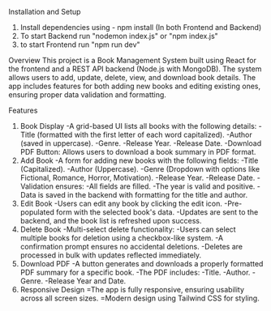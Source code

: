 Installation and Setup

1. Install dependencies using - npm install (In both Frontend and Backend)
2. To start Backend run "nodemon index.js" or "npm index.js"
3. to start Frontend run "npm run dev"

Overview
This project is a Book Management System built using React for the frontend and a REST API backend (Node.js with MongoDB). The system allows users to add, update, delete, view, and download book details. 
The app includes features for both adding new books and editing existing ones, ensuring proper data validation and formatting.

Features
1. Book Display
-A grid-based UI lists all books with the following details:
-Title (formatted with the first letter of each word capitalized).
-Author (saved in uppercase).
-Genre.
-Release Year.
-Release Date.
-Download PDF Button: Allows users to download a book summary in PDF format.
2. Add Book
-A form for adding new books with the following fields:
-Title (Capitalized).
-Author (Uppercase).
-Genre (Dropdown with options like Fictional, Romance, Horror, Motivation).
-Release Year.
-Release Date.
-Validation ensures:
-All fields are filled.
-The year is valid and positive.
-Data is saved in the backend with formatting for the title and author.
3. Edit Book
-Users can edit any book by clicking the edit icon.
-Pre-populated form with the selected book's data.
-Updates are sent to the backend, and the book list is refreshed upon success.
4. Delete Book
-Multi-select delete functionality:
-Users can select multiple books for deletion using a checkbox-like system.
-A confirmation prompt ensures no accidental deletions.
-Deletes are processed in bulk with updates reflected immediately.
5. Download PDF
-A button generates and downloads a properly formatted PDF summary for a specific book.
-The PDF includes:
-Title.
-Author.
-Genre.
-Release Year and Date.
6. Responsive Design
=The app is fully responsive, ensuring usability across all screen sizes.
=Modern design using Tailwind CSS for styling.
